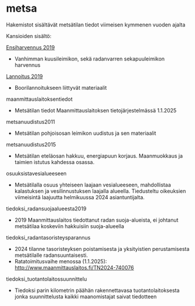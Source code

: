 # metsa


Hakemistot sisältävät metsätilan tiedot viimeisen kymmenen vuoden ajalta

Kansioiden sisältö:


<a href="https://tahtu.github.io/metsa/ensiharvennus2019">Ensiharvennus 2019</a>

- Vanhimman kuusileimikon, sekä radanvarren sekapuuleimikon harvennus


<a href="https://tahtu.github.io/metsa/lannoitus2019">Lannoitus 2019</a>

- Boorilannoitukseen liittyvät materiaalit


maanmittauslaitoksentiedot

- Metsätilan tiedot Maanmittauslaitoksen tietojärjestelmässä 1.1.2025


metsanuudistus2011

- Metsätilan pohjoisosan leimikon uudistus ja sen materiaalit


metsanuudistus2015

- Metsätilan eteläosan hakkuu, energiapuun korjaus. Maanmuokkaus ja taimien istutus kahdessa osassa.


osuuksistavesialueeseen

- Metsätilalla osuus yhteiseen laajaan vesialueeseen, mahdollistaa kalastuksen ja vesilinnustuksen laajalla alueella. Tiedusteltu oikeuksien viimeisintä laajuutta helmikuussa 2024 asiantuntijalta.


tiedoksi_radansuojaalueesta2019

- 2019 Maanmittauslaitos tiedottanut radan suoja-alueista, ei johtanut metsätilaa koskeviin hakkuisiin suoja-alueella


tiedoksi_radantasoristeysparannus

- 2024 tilanne tasoristeyksen poistamisesta ja yksityistien perustamisesta metsätilalle radansuuntaisesti.
- Ratatoimitusvaihe menossa (1.1.2025): http://www.maanmittauslaitos.fi/TN2024-740076

tiedoksi_tuotantolaitossuunnittelu

- Tiedoksi parin kilometrin päähän rakennettavasa tuotantolaitoksesta jonka suunnittelusta kaikki maanomistajat saivat tiedotteen